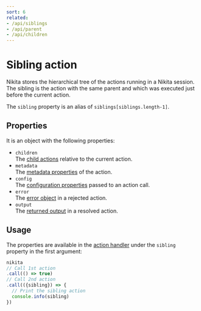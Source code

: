 ```yaml
---
sort: 6
related:
- /api/siblings
- /api/parent
- /api/children
---
```


# Sibling action

Nikita stores the hierarchical tree of the actions running in a Nikita session. The sibling is the action with the same parent and which was executed just before the current action.

The `sibling` property is an alias of `siblings[siblings.length-1]`.

## Properties

It is an object with the following properties:

- `children`   
  The [child actions](/current/api/children) relative to the current action.
- `metadata`   
  The [metadata properties](/current/api/metadata) of the action.
- `config`   
  The [configuration properties](/current/api/config) passed to an action call.
- `error`   
  The [error object](/current/guide/error) in a rejected action.
- `output`   
  The [returned output](/current/api/output) in a resolved action.

## Usage

The properties are available in the [action handler](/current/api/handler) under the `sibling` property in the first argument:

```js
nikita
// Call 1st action
.call(() => true)
// Call 2nd action
.call(({sibling}) => {
  // Print the sibling action
  console.info(sibling)
})
```
